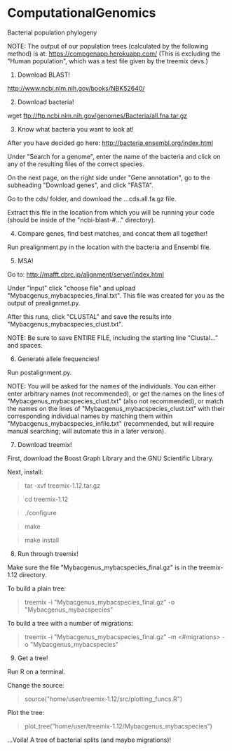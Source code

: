 # ComputationalGenomics
Bacterial population phylogeny



NOTE: The output of our population trees (calculated by the following method) is at: https://compgenapp.herokuapp.com/
      (This is excluding the "Human population", which was a test file given by the treemix devs.)


1) Download BLAST!

  http://www.ncbi.nlm.nih.gov/books/NBK52640/
  

2) Download bacteria!

  wget ftp://ftp.ncbi.nlm.nih.gov/genomes/Bacteria/all.fna.tar.gz
  

3) Know what bacteria you want to look at!

  After you have decided go here: http://bacteria.ensembl.org/index.html
  
  Under "Search for a genome", enter the name of the bacteria and click on any of the resulting files of the correct species.
  
  On the next page, on the right side under "Gene annotation", go to the subheading "Download genes", and click "FASTA".
  
  Go to the cds/ folder, and download the ...cds.all.fa.gz file. 
  
  Extract this file in the location from which you will be running your code (should be inside of the "ncbi-blast-#..." 
  directory). 
  
  
4) Compare genes, find best matches, and concat them all together!

  Run prealignment.py in the location with the bacteria and Ensembl file.
  

5) MSA!

  Go to: http://mafft.cbrc.jp/alignment/server/index.html
  
  Under "input" click "choose file" and upload "Mybacgenus_mybacspecies_final.txt". This file was created for you as the
  output of prealignmet.py.
  
  After this runs, click "CLUSTAL" and save the results into "Mybacgenus_mybacspecies_clust.txt". 
  
  NOTE: Be sure to save ENTIRE FILE, including the starting line "Clustal..." and spaces.
  
  
6) Generate allele frequencies!

  Run postalignment.py.
  
  NOTE: You will be asked for the names of the individuals. You can either enter arbitrary names (not recommended), or get
  the names on the lines of "Mybacgenus_mybacspecies_clust.txt" (also not recommended), or match the names on the lines of
  "Mybacgenus_mybacspecies_clust.txt" with their corresponding individual names by matching them within 
  "Mybacgenus_mybacspecies_infile.txt" (recommended, but will require manual searching; will automate this in a later 
  version).
  
  
7) Download treemix!

  First, download the Boost Graph Library and the GNU Scientific Library.
  
  Next, install:
  >tar -xvf treemix-1.12.tar.gz
  
  >cd treemix-1.12
  
  >./configure
  
  >make
  
  >make install
    
    
8) Run through treemix!

  Make sure the file "Mybacgenus_mybacspecies_final.gz" is in the treemix-1.12 directory.
  
  To build a plain tree:
  >treemix -i "Mybacgenus_mybacspecies_final.gz" -o "Mybacgenus_mybacspecies"
  
  To build a tree with a number of migrations:
  >treemix -i "Mybacgenus_mybacspecies_final.gz" -m <#migrations> -o "Mybacgenus_mybacspecies"
  
  
9) Get a tree!

  Run R on a terminal.
  
  Change the source:
  >source("home/user/treemix-1.12/src/plotting_funcs.R")
  
  Plot the tree:
  >plot_tree("home/user/treemix-1.12/Mybacgenus_mybacspecies")
  
  
...Voila! A tree of bacterial splits (and maybe migrations)!
